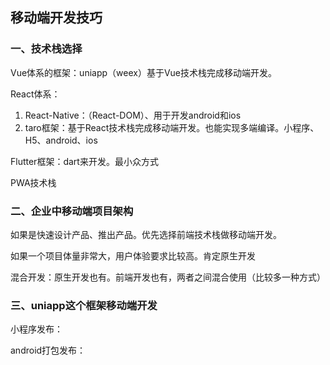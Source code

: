 ## 移动端开发技巧

### 一、技术栈选择

Vue体系的框架：uniapp（weex）基于Vue技术栈完成移动端开发。

React体系：

1. React-Native：（React-DOM）、用于开发android和ios
2. taro框架：基于React技术栈完成移动端开发。也能实现多端编译。小程序、H5、android、ios

Flutter框架：dart来开发。最小众方式

PWA技术栈

### 二、企业中移动端项目架构

如果是快速设计产品、推出产品。优先选择前端技术栈做移动端开发。

如果一个项目体量非常大，用户体验要求比较高。肯定原生开发

混合开发：原生开发也有。前端开发也有，两者之间混合使用（比较多一种方式）

### 三、uniapp这个框架移动端开发

小程序发布：

android打包发布：





